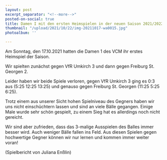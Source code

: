 ```yaml
---
layout: post
excerpt_separator: "<!--more-->"
posted-on-social: true
title: Damen I mit den ersten Heimspielen in der neuen Saison 2021/2022
thumbnail: "/upload/2021/10/22/img-20211017-wa0015.jpg"
photoalbum: ''

---
```

Am Sonntag, den 17.10.2021 hatten die Damen 1 des VCM ihr erstes Heimspiel der Saison.

Wir spielten zunächst gegen VfR Umkirch 3 und dann gegen Freiburg St. Georgen 2.

Leider haben wir beide Spiele verloren, gegen VfR Umkirch 3 ging es 0:3 aus (5:25 12:25 13:25) und genauso gegen Freiburg St. Georgen (11:25 5:25 6:25).

Trotz einem aus unserer Sicht hohen Spielniveau des Gegners haben wir uns nicht einschüchtern lassen und sind an viele Bälle gegangen. Einige Male wurde sehr schön gespielt, zu einem Sieg hat es allerdings noch nicht gereicht.

Wir sind aber zufrieden, dass das 3-malige Ausspielen des Balles immer besser wird. Auch weniger Bälle fallen ins Feld. Aus diesen Spielen gegen hochwertige Gegner können wir nur lernen und kommen immer weiter voran!

(Spielbericht von Juliana Enßlin)